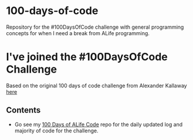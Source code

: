 # 100-days-of-code
Repository for the #100DaysOfCode challenge with general programming concepts for when I need a break from ALife programming.

# I've joined the #100DaysOfCode Challenge

Based on the original 100 days of code challenge from Alexander Kallaway [here](https://github.com/kallaway/100-days-of-code)

## Contents

* Go see my [100 Days of ALife Code](https://github.com/jasonmpittman/100-days-of-alife-code) repo for the daily updated log and majority of code for the challenge.
